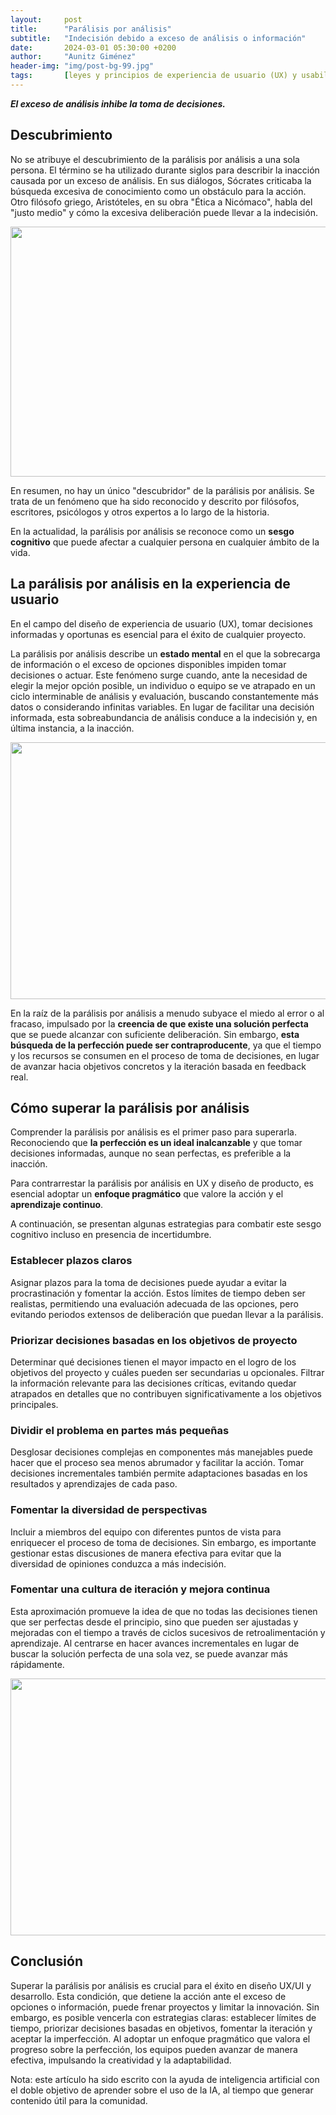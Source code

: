 ```yaml
---
layout:     post
title:      "Parálisis por análisis"
subtitle:   "Indecisión debido a exceso de análisis o información"
date:       2024-03-01 05:30:00 +0200
author:     "Aunitz Giménez"
header-img: "img/post-bg-99.jpg"
tags:       [leyes y principios de experiencia de usuario (UX) y usabilidad, sesgos cognitivos]
---
```


<p><strong><em>El exceso de análisis inhibe la toma de decisiones.</em></strong></p>

<h2>Descubrimiento</h2>

<p>No se atribuye el descubrimiento de la parálisis por análisis a una sola persona. El término se ha utilizado durante siglos para describir la inacción causada por un exceso de análisis. En sus diálogos, Sócrates criticaba la búsqueda excesiva de conocimiento como un obstáculo para la acción. Otro filósofo griego, Aristóteles, en su obra "Ética a Nicómaco", habla del "justo medio" y cómo la excesiva deliberación puede llevar a la indecisión.</p>

<p><img src="{{ site.baseurl }}/img/paralisis-por-analisis-01.jpg" loading="lazy" alt="" width="720" height="400"></p>

<p>En resumen, no hay un único "descubridor" de la parálisis por análisis. Se trata de un fenómeno que ha sido reconocido y descrito por filósofos, escritores, psicólogos y otros expertos a lo largo de la historia.</p>

<p>En la actualidad, la parálisis por análisis se reconoce como un <strong>sesgo cognitivo</strong> que puede afectar a cualquier persona en cualquier ámbito de la vida.</p>

<h2>La parálisis por análisis en la experiencia de usuario</h2>

<p>En el campo del diseño de experiencia de usuario (UX), tomar decisiones informadas y oportunas es esencial para el éxito de cualquier proyecto.</p>

<p>La parálisis por análisis describe un <strong>estado mental</strong> en el que la sobrecarga de información o el exceso de opciones disponibles impiden tomar decisiones o actuar. Este fenómeno surge cuando, ante la necesidad de elegir la mejor opción posible, un individuo o equipo se ve atrapado en un ciclo interminable de análisis y evaluación, buscando constantemente más datos o considerando infinitas variables. En lugar de facilitar una decisión informada, esta sobreabundancia de análisis conduce a la indecisión y, en última instancia, a la inacción.</p>

<p><img src="{{ site.baseurl }}/img/paralisis-por-analisis-02.jpg" loading="lazy" alt="" width="720" height="411"></p>

<p>En la raíz de la parálisis por análisis a menudo subyace el miedo al error o al fracaso, impulsado por la <strong>creencia de que existe una solución perfecta</strong> que se puede alcanzar con suficiente deliberación. Sin embargo, <strong>esta búsqueda de la perfección puede ser contraproducente</strong>, ya que el tiempo y los recursos se consumen en el proceso de toma de decisiones, en lugar de avanzar hacia objetivos concretos y la iteración basada en feedback real.</p>

<h2>Cómo superar la parálisis por análisis</h2>

<p>Comprender la parálisis por análisis es el primer paso para superarla. Reconociendo que <strong>la perfección es un ideal inalcanzable</strong> y que tomar decisiones informadas, aunque no sean perfectas, es preferible a la inacción.</p>

<p>Para contrarrestar la parálisis por análisis en UX y diseño de producto, es esencial adoptar un <strong>enfoque pragmático</strong> que valore la acción y el <strong>aprendizaje continuo</strong>.</p>

<p>A continuación, se presentan algunas estrategias para combatir este sesgo cognitivo incluso en presencia de incertidumbre.</p>

<h3>Establecer plazos claros</h3>

<p>Asignar plazos para la toma de decisiones puede ayudar a evitar la procrastinación y fomentar la acción. Estos límites de tiempo deben ser realistas, permitiendo una evaluación adecuada de las opciones, pero evitando periodos extensos de deliberación que puedan llevar a la parálisis.</p>

<h3>Priorizar decisiones basadas en los objetivos de proyecto</h3>

<p>Determinar qué decisiones tienen el mayor impacto en el logro de los objetivos del proyecto y cuáles pueden ser secundarias u opcionales. Filtrar la información relevante para las decisiones críticas, evitando quedar atrapados en detalles que no contribuyen significativamente a los objetivos principales.</p>

<h3>Dividir el problema en partes más pequeñas</h3>

<p>Desglosar decisiones complejas en componentes más manejables puede hacer que el proceso sea menos abrumador y facilitar la acción. Tomar decisiones incrementales también permite adaptaciones basadas en los resultados y aprendizajes de cada paso.</p>

<h3>Fomentar la diversidad de perspectivas</h3>

<p>Incluir a miembros del equipo con diferentes puntos de vista para enriquecer el proceso de toma de decisiones. Sin embargo, es importante gestionar estas discusiones de manera efectiva para evitar que la diversidad de opiniones conduzca a más indecisión.</p>

<h3>Fomentar una cultura de iteración y mejora continua</h3>

<p>Esta aproximación promueve la idea de que no todas las decisiones tienen que ser perfectas desde el principio, sino que pueden ser ajustadas y mejoradas con el tiempo a través de ciclos sucesivos de retroalimentación y aprendizaje. Al centrarse en hacer avances incrementales en lugar de buscar la solución perfecta de una sola vez, se puede avanzar más rápidamente.</p>

<p><img src="{{ site.baseurl }}/img/paralisis-por-analisis-03.jpg" loading="lazy" alt="" width="720" height="411"></p>

<h2>Conclusión</h2>

<p>Superar la parálisis por análisis es crucial para el éxito en diseño UX/UI y desarrollo. Esta condición, que detiene la acción ante el exceso de opciones o información, puede frenar proyectos y limitar la innovación. Sin embargo, es posible vencerla con estrategias claras: establecer límites de tiempo, priorizar decisiones basadas en objetivos, fomentar la iteración y aceptar la imperfección. Al adoptar un enfoque pragmático que valora el progreso sobre la perfección, los equipos pueden avanzar de manera efectiva, impulsando la creatividad y la adaptabilidad.</p>

<p class="small">Nota: este artículo ha sido escrito con la ayuda de inteligencia artificial con el doble objetivo de aprender sobre el uso de la IA, al tiempo que generar contenido útil para la comunidad.</p>